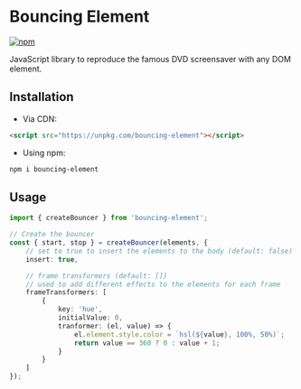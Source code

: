# Bouncing Element

[![npm](https://img.shields.io/npm/v/bouncing-element/latest)](https://www.npmjs.com/package/bouncing-element)

JavaScript library to reproduce the famous DVD screensaver with any DOM element.

## Installation

- Via CDN:

```html
<script src="https://unpkg.com/bouncing-element"></script>
```

- Using npm:

```bash
npm i bouncing-element
```

## Usage

```ts
import { createBouncer } from 'bouncing-element';

// Create the bouncer
const { start, stop } = createBouncer(elements, {
    // set to true to insert the elements to the body (default: false)
    insert: true,

    // frame transformers (default: [])
    // used to add different effects to the elements for each frame
    frameTransformers: [
        {
            key: 'hue',
            initialValue: 0,
            tranformer: (el, value) => {
                el.element.style.color = `hsl(${value}, 100%, 50%)`;
                return value == 360 ? 0 : value + 1;
            }
        }
    ]
});
```
